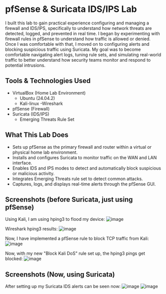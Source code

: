 # pfSense & Suricata IDS/IPS Lab
I built this lab to gain practical experience configuring and managing a firewall and IDS/IPS, specifically to understand how network threats are detected, logged, and prevented in real time. I began by experimenting with firewall rules in pfSense to understand how traffic is allowed or denied. Once I was comfortable with that, I moved on to configuring alerts and blocking suspicious traffic using Suricata. My goal was to become comfortable navigating alert logs, tuning rule sets, and simulating real-world traffic to better understand how security teams monitor and respond to potential intrusions. 

## Tools & Technologies Used

- VirtualBox (Home Lab Environment)
  - Ubuntu (24.04.2)
  - Kali-linux
-Wireshark
- pfSense (Firewall)
- Suricata (IDS/IPS)
  - Emerging Threats Rule Set

## What This Lab Does
- Sets up pfSense as the primary firewall and router within a virtual or physical home lab environment.
- Installs and configures Suricata to monitor traffic on the WAN and LAN interface.
- Enables IDS and IPS modes to detect and automatically block suspicious or malicious activity.
- Integrates Emerging Threats rule set to detect common attacks.
- Captures, logs, and displays real-time alerts through the pfSense GUI.

## Screenshots (before Suricata, just using pfSense)

Using Kali, I am using hping3 to flood my device:
![image](https://github.com/user-attachments/assets/6f136ebf-5bba-4e4d-9878-f2a9aaefad1d)

Wireshark hping3 results:
![image](https://github.com/user-attachments/assets/513d5f80-fe0e-4c21-9063-e180b25b74f8)

Now, I have implemented a pfSense rule to block TCP traffic from Kali:
![image](https://github.com/user-attachments/assets/b80dee63-1d64-4366-a23e-60e8cc1d3643)

Now, with my new "Block Kali DoS" rule set up, the hping3 pings get blocked:
![image](https://github.com/user-attachments/assets/113e5009-08d0-49ef-b20d-2017c25d4af9)

## Screenshots (Now, using Suricata)
After setting up my Suricata IDS alerts can be seen now:
![image](https://github.com/user-attachments/assets/cc892952-a559-4426-ac5a-37dff1a401b4)
![image](https://github.com/user-attachments/assets/daac497a-66b1-4bfe-8574-0adca26ea770)

